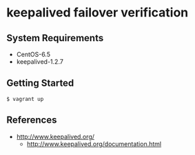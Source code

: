 keepalived failover verification
================================

System Requirements
-------------------

+ CentOS-6.5
+ keepalived-1.2.7

Getting Started
---------------

```
$ vagrant up
```

References
----------

+ http://www.keepalived.org/
  + http://www.keepalived.org/documentation.html
